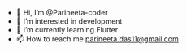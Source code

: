 - 👋 Hi, I’m @Parineeta-coder
- 👀 I’m interested in development
- 🌱 I’m currently learning Flutter
- 📫 How to reach me parineeta.das11@gmail.com

<!---
Parineeta-coder/Parineeta-coder is a ✨ special ✨ repository because its `README.md` (this file) appears on your GitHub profile.
You can click the Preview link to take a look at your changes.
--->
